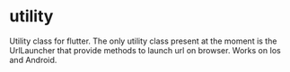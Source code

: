 # utility

Utility class for flutter. The only utility class present at the moment is the UrlLauncher
that provide methods to launch url on browser. Works on Ios and Android. 

